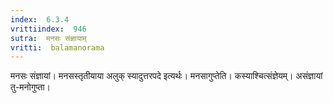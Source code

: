 ```yaml
---
index:  6.3.4
vrittiindex:  946
sutra:  मनसः संज्ञायाम्
vritti:  balamanorama 
---
```


मनसः संज्ञायां। मनसस्तृतीयाया अलुक् स्यादुत्तरपदे इत्यर्थः। मनसागुप्तेति। कस्याश्चित्संज्ञेयम्। असंज्ञायां तु-मनोगुप्ता।

